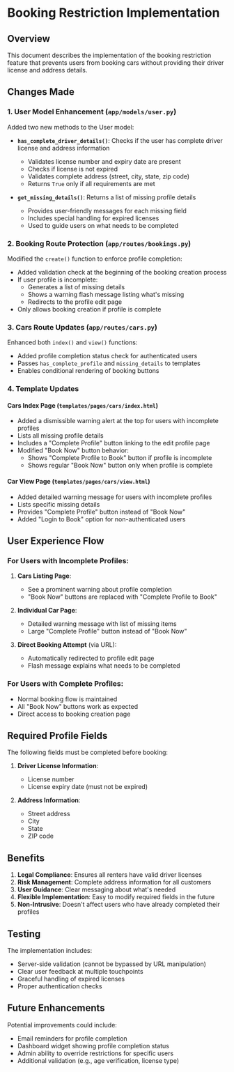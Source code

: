 # Booking Restriction Implementation

## Overview
This document describes the implementation of the booking restriction feature that prevents users from booking cars without providing their driver license and address details.

## Changes Made

### 1. User Model Enhancement (`app/models/user.py`)
Added two new methods to the User model:

- **`has_complete_driver_details()`**: Checks if the user has complete driver license and address information
  - Validates license number and expiry date are present
  - Checks if license is not expired
  - Validates complete address (street, city, state, zip code)
  - Returns `True` only if all requirements are met

- **`get_missing_details()`**: Returns a list of missing profile details
  - Provides user-friendly messages for each missing field
  - Includes special handling for expired licenses
  - Used to guide users on what needs to be completed

### 2. Booking Route Protection (`app/routes/bookings.py`)
Modified the `create()` function to enforce profile completion:

- Added validation check at the beginning of the booking creation process
- If user profile is incomplete:
  - Generates a list of missing details
  - Shows a warning flash message listing what's missing
  - Redirects to the profile edit page
- Only allows booking creation if profile is complete

### 3. Cars Route Updates (`app/routes/cars.py`)
Enhanced both `index()` and `view()` functions:

- Added profile completion status check for authenticated users
- Passes `has_complete_profile` and `missing_details` to templates
- Enables conditional rendering of booking buttons

### 4. Template Updates

#### Cars Index Page (`templates/pages/cars/index.html`)
- Added a dismissible warning alert at the top for users with incomplete profiles
- Lists all missing profile details
- Includes a "Complete Profile" button linking to the edit profile page
- Modified "Book Now" button behavior:
  - Shows "Complete Profile to Book" button if profile is incomplete
  - Shows regular "Book Now" button only when profile is complete

#### Car View Page (`templates/pages/cars/view.html`)
- Added detailed warning message for users with incomplete profiles
- Lists specific missing details
- Provides "Complete Profile" button instead of "Book Now"
- Added "Login to Book" option for non-authenticated users

## User Experience Flow

### For Users with Incomplete Profiles:

1. **Cars Listing Page**: 
   - See a prominent warning about profile completion
   - "Book Now" buttons are replaced with "Complete Profile to Book"
   
2. **Individual Car Page**:
   - Detailed warning message with list of missing items
   - Large "Complete Profile" button instead of "Book Now"
   
3. **Direct Booking Attempt** (via URL):
   - Automatically redirected to profile edit page
   - Flash message explains what needs to be completed

### For Users with Complete Profiles:
- Normal booking flow is maintained
- All "Book Now" buttons work as expected
- Direct access to booking creation page

## Required Profile Fields

The following fields must be completed before booking:

1. **Driver License Information**:
   - License number
   - License expiry date (must not be expired)

2. **Address Information**:
   - Street address
   - City
   - State
   - ZIP code

## Benefits

1. **Legal Compliance**: Ensures all renters have valid driver licenses
2. **Risk Management**: Complete address information for all customers
3. **User Guidance**: Clear messaging about what's needed
4. **Flexible Implementation**: Easy to modify required fields in the future
5. **Non-Intrusive**: Doesn't affect users who have already completed their profiles

## Testing

The implementation includes:
- Server-side validation (cannot be bypassed by URL manipulation)
- Clear user feedback at multiple touchpoints
- Graceful handling of expired licenses
- Proper authentication checks

## Future Enhancements

Potential improvements could include:
- Email reminders for profile completion
- Dashboard widget showing profile completion status
- Admin ability to override restrictions for specific users
- Additional validation (e.g., age verification, license type)